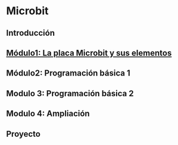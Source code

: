 # Microbit
## Introducción
## [Módulo1: La placa Microbit y sus elementos](modulo1.md)
## Módulo2: Programación básica  1 
## Modulo 3: Programación básica 2
## Modulo 4: Ampliación
## Proyecto
